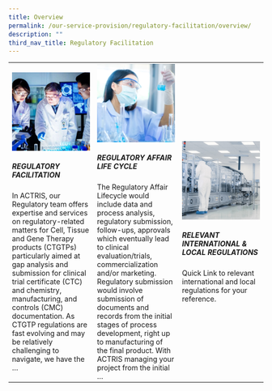 ```yaml
---
title: Overview
permalink: /our-service-provision/regulatory-facilitation/overview/
description: ""
third_nav_title: Regulatory Facilitation
---
```

<table>
    <tbody>
        <tr height="350px">
            <td style="width:33%">
							<a href="/our-service-provision/regulatory-facilitation/regulatory-facilitation/">
                <img src="/images/Our%20Service%20Provision/service-1-1.jpg">
							</a>
                <h5>REGULATORY FACILITATION</h5>
                In ACTRIS, our Regulatory team offers expertise and services on regulatory-related matters for Cell, Tissue and Gene Therapy products (CTGTPs) particularly aimed at gap analysis and submission for clinical trial certificate (CTC) and chemistry, manufacturing, and controls (CMC) documentation. As CTGTP regulations are fast evolving and may be relatively challenging to navigate, we have the …
            </td>
            <td style="width:33%">
							<a href="/our-service-provision/regulatory-facilitation/regulatory-affair-life-cycle/">
                <img src="/images/Our%20Service%20Provision/shutterstock_1190376445.jpg">
							</a>
                <h5>REGULATORY AFFAIR LIFE CYCLE</h5>
                The Regulatory Affair Lifecycle would include data and process analysis, regulatory submission, follow-ups, approvals which eventually lead to clinical evaluation/trials, commercialization and/or marketing. Regulatory submission would involve submission of documents and records from the initial stages of process development, right up to manufacturing of the final product. With ACTRIS managing your project from the initial …
            </td>
            <td style="width:33%">
							<a href="/our-service-provision/regulatory-facilitation/relevant-international-local-regulations/">
                <img src="/images/Our%20Service%20Provision/shutterstock_1268263936.jpg">
							</a>
                <h5>RELEVANT INTERNATIONAL &amp; LOCAL REGULATIONS</h5>
                Quick Link to relevant international and local regulations for your reference.
            </td>
        </tr>
    </tbody>
</table>